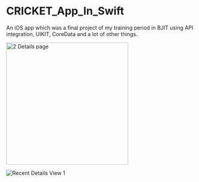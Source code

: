 # CRICKET_App_In_Swift
An iOS app which was a final project of my training period in BJIT using API integration, UIKIT, CoreData and a lot of other things.


<img width="325" alt="2 Details page" src="https://user-images.githubusercontent.com/69003347/222793761-b9c82472-673d-4fe3-aaa5-ee7adba1b392.png">



![Recent Details View 1](https://user-images.githubusercontent.com/69003347/222794446-6357ad34-c313-4d68-a4ec-cf8650006897.png)
